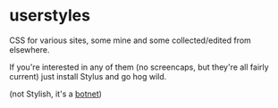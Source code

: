 # userstyles
CSS for various sites, some mine and some collected/edited from elsewhere.

If you're interested in any of them (no screencaps, but they're all fairly current) just install Stylus and go hog wild.

(not Stylish, it's a [botnet](https://www.ghacks.net/2017/01/04/major-stylish-add-on-changes-in-regards-to-privacy/))
